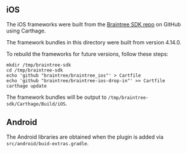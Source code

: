 
## iOS

The iOS frameworks were built from the [Braintree SDK repo](https://github.com/braintree/braintree_ios ) on GitHub using Carthage.

The framework bundles in this directory were built from version 4.14.0.

To rebuild the frameworks for future versions, follow these steps:

```
mkdir /tmp/braintree-sdk
cd /tmp/braintree-sdk
echo 'github "braintree/braintree_ios"' > Cartfile
echo 'github "braintree/braintree-ios-drop-in"' >> Cartfile
carthage update
```

The framework bundles will be output to `/tmp/braintree-sdk/Carthage/Build/iOS`.

## Android

The Android libraries are obtained when the plugin is added via `src/android/buid-extras.gradle`.
